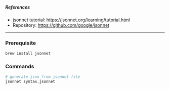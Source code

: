 
##### References
- jsonnet tutorial: https://jsonnet.org/learning/tutorial.html 
- Repository: https://github.com/google/jsonnet

---

### Prerequisite
```bash
brew install jsonnet
```

### Commands
```bash
# generate json from jsonnet file
jsonnet syntax.jsonnet
```

